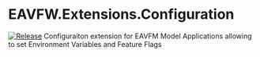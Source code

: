 # EAVFW.Extensions.Configuration
[![Release](https://github.com/EAVFW/EAVFW.Extensions.Configuration/actions/workflows/release.yml/badge.svg)](https://github.com/EAVFW/EAVFW.Extensions.Configuration/actions/workflows/release.yml)
Configuraiton extension for EAVFM Model Applications allowing to set Environment Variables and Feature Flags
